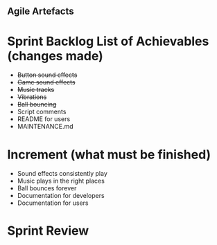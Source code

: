 ## Agile Artefacts
# Sprint Backlog List of Achievables (changes made)
* ~~Button sound effects~~
* ~~Game sound effects~~
* ~~Music tracks~~
* ~~Vibrations~~
* ~~Ball bouncing~~
* Script comments
* README for users
* MAINTENANCE.md
# Increment (what must be finished)
* Sound effects consistently play
* Music plays in the right places
* Ball bounces forever
* Documentation for developers
* Documentation for users
# Sprint Review
